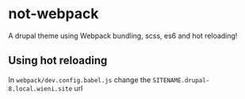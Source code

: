# not-webpack

A drupal theme using Webpack bundling, scss, es6 and hot reloading!

## Using hot reloading

In `webpack/dev.config.babel.js` change the `SITENAME.drupal-8.local.wieni.site` url
